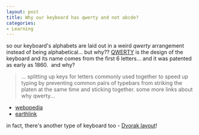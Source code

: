 ```yaml
---
layout: post
title: Why our keyboard has qwerty and not abcde?
categories:
- Learning
---
```



so our keyboard's alphabets are laid out in a weird _qwerty_ arrangement instead of being alphabetical... but why?? [QWERTY](http://en.wikipedia.org/wiki/QWERTY) is the design of the keyboard and its name comes from the first 6 letters... and it was patented as early as 1860.  and why?

> ... splitting up keys for letters commonly used together to speed up typing by preventing common pairs of typebars from striking the platen at the same time and sticking together.
some more links about why qwerty...
- [webopedia](http://www.webopedia.com/TERM/Q/QWERTY_keyboard.html)
- [earthlink](http://home.earthlink.net/~dcrehr/whyqwert.html)

in fact, there's another type of keyboard too - [Dvorak layout](http://en.wikipedia.org/wiki/Dvorak_Simplified_Keyboard)!
